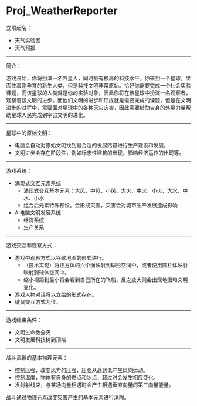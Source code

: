 
# Proj_WeatherReporter

立项起名：
- 天气实验室
- 天气预报

--- 

简介：

游戏开始，你将扮演一名外星人，同时拥有极高的科技水平。你来到一个星球，里面住着刚孕育的新生人类，但是科技文明非常原始。恰好你需要完成一个社会实验课题，而该星球的人类就是你的实验对象，因此你将在该星球中扮演一名观察者，观察着该文明的进步。而他们文明的进步和形成就是需要完成的课题，但是在文明进步的过程中，需要面对星球中的各种天灾灾害，因此需要借助自身的外星力量帮助星球人民完成到宇宙文明的进化。

---

星球中的原始文明：
- 电脑会自动对原始文明找到最合适的发展路径进行生产建设和发展。
- 文明进步会存在阶段性，例如标志性建筑的出现，影响经济运作的出现等。

---

游戏系统：
- 涌现式交互元素系统
    - 涌现式交互基本元素：大风、中风、小风、大火、中火、小火、大水、中水、小水
    - 组合后元素特殊预设。会形成灾害，灾害会对城市生产发展造成影响
- AI电脑文明发展系统
    - 经济系统
    - 生产关系

---

游戏交互和观察方式：
- 游戏中观察方式以谷歌地图的形式进行。
    - （技术实现）将正方体的六个面映射到球形空间中，或者使用圆柱体映射映射到球体空间中。
    - 缩小视距到最小将会看到自己所在的飞船，反之放大则会出现地图和文明变化。
- 游戏人物对话将以立绘的形式存在。
- 键鼠交互方式为佳。

---

游戏结束条件：
- 文明生命数全灭
- 文明发展科技树到顶端

---

战斗武器的基本物理元素：
- 控制压强，改变风力的压强，压强从高到低产生风向运动。
- 控制温度，物体有自身的燃点和冰点，超过时会发生相应变化。
- 发射射线束，与某场向量相遇时会产生相遇垂直向量的第三向量能量。

战斗通过物理元素改变灾害产生的基本元素进行消除。

